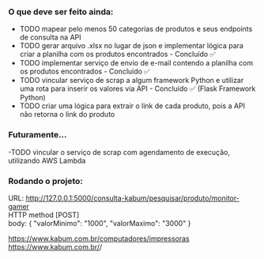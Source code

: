 ### O que deve ser feito ainda:
- TODO mapear pelo menos 50 categorias de produtos e seus endpoints de consulta na API
- TODO gerar arquivo .xlsx no lugar de json e implementar lógica para criar a planilha com os produtos encontrados - Concluído ✅
- TODO implementar serviço de envio de e-mail contendo a planilha com os produtos encontrados - Concluído ✅
- TODO vincular serviço de scrap a algum framework Python e utilizar uma rota para inserir os valores via API - Concluído ✅ (Flask Framework Python)
- TODO criar uma lógica para extrair o link de cada produto, pois a API não retorna o link do produto

### Futuramente...
-TODO vincular o serviço de scrap com agendamento de execução, utilizando AWS Lambda

### Rodando o projeto: 
URL: http://127.0.0.1:5000/consulta-kabum/pesquisar/produto/monitor-gamer<br>
HTTP method [POST]<br>
body: {
	"valorMinimo": "1000", 
	"valorMaximo": "3000"
}

https://www.kabum.com.br/computadores/impressoras
https://www.kabum.com.br/<categoria>/<produto>